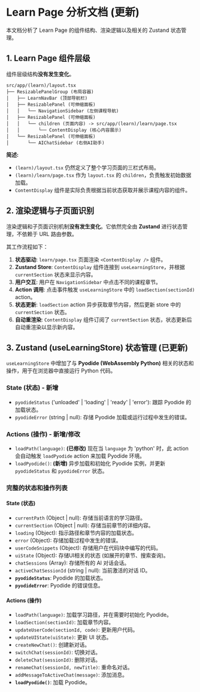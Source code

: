# Learn Page 分析文档 (更新)

本文档分析了 Learn Page 的组件结构、渲染逻辑以及相关的 Zustand 状态管理。

## 1. Learn Page 组件层级

组件层级结构**没有发生变化**。

```
src/app/(learn)/layout.tsx
├── ResizablePanelGroup (布局容器)
│   ├── LearnNavBar (顶部导航栏)
│   ├── ResizablePanel (可伸缩面板)
│   │   └── NavigationSidebar (左侧课程导航)
│   ├── ResizablePanel (可伸缩面板)
│   │   └── children (页面内容) -> src/app/(learn)/learn/page.tsx
│   │       └── ContentDisplay (核心内容展示)
│   └── ResizablePanel (可伸缩面板)
│       └── AIChatSidebar (右侧AI助手)
```

**简述:**
- `(learn)/layout.tsx` 仍然定义了整个学习页面的三栏式布局。
- `(learn)/learn/page.tsx` 作为 `layout.tsx` 的 `children`，负责触发初始数据加载。
- `ContentDisplay` 组件是实际负责根据当前状态获取并展示课程内容的组件。

## 2. 渲染逻辑与子页面识别

渲染逻辑和子页面识别机制**没有发生变化**。它依然完全由 **Zustand** 进行状态管理，不依赖于 URL 路由参数。

其工作流程如下：

1.  **状态驱动**: `learn/page.tsx` 页面渲染 `<ContentDisplay />` 组件。
2.  **Zustand Store**: `ContentDisplay` 组件连接到 `useLearningStore`，并根据 `currentSection` 状态来显示内容。
3.  **用户交互**: 用户在 `NavigationSidebar` 中点击不同的课程章节。
4.  **Action 调用**: 点击事件触发 `useLearningStore` 中的 `loadSection(sectionId)` action。
5.  **状态更新**: `loadSection` action 异步获取章节内容，然后更新 store 中的 `currentSection` 状态。
6.  **自动重渲染**: `ContentDisplay` 组件订阅了 `currentSection` 状态，状态更新后自动重渲染以显示新内容。

## 3. Zustand (useLearningStore) 状态管理 (已更新)

`useLearningStore` 中增加了与 **Pyodide (WebAssembly Python)** 相关的状态和操作，用于在浏览器中直接运行 Python 代码。

### State (状态) - 新增

-   `pyodideStatus` ('unloaded' | 'loading' | 'ready' | 'error'): 跟踪 Pyodide 的加载状态。
-   `pyodideError` (string | null): 存储 Pyodide 加载或运行过程中发生的错误。

### Actions (操作) - 新增/修改

-   `loadPath(language)`: **(已修改)** 现在当 `language` 为 'python' 时，此 action 会自动触发 `loadPyodide` action 来加载 Pyodide 环境。
-   `loadPyodide()`: **(新增)** 异步加载和初始化 Pyodide 实例，并更新 `pyodideStatus` 和 `pyodideError` 状态。

### 完整的状态和操作列表

#### State (状态)

-   `currentPath` (Object | null): 存储当前语言的学习路径。
-   `currentSection` (Object | null): 存储当前章节的详细内容。
-   `loading` (Object): 指示路径和章节内容的加载状态。
-   `error` (Object): 存储加载过程中发生的错误。
-   `userCodeSnippets` (Object): 存储用户在代码块中编写的代码。
-   `uiState` (Object): 存储UI相关的状态 (如展开的章节、搜索查询)。
-   `chatSessions` (Array): 存储所有的 AI 对话会话。
-   `activeChatSessionId` (string | null): 当前激活的对话 ID。
-   **`pyodideStatus`**: Pyodide 的加载状态。
-   **`pyodideError`**: Pyodide 的错误信息。

#### Actions (操作)

-   `loadPath(language)`: 加载学习路径，并在需要时初始化 Pyodide。
-   `loadSection(sectionId)`: 加载章节内容。
-   `updateUserCode(sectionId, code)`: 更新用户代码。
-   `updateUIState(uiState)`: 更新 UI 状态。
-   `createNewChat()`: 创建新对话。
-   `switchChat(sessionId)`: 切换对话。
-   `deleteChat(sessionId)`: 删除对话。
-   `renameChat(sessionId, newTitle)`: 重命名对话。
-   `addMessageToActiveChat(message)`: 添加消息。
-   **`loadPyodide()`**: 加载 Pyodide。